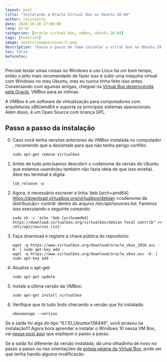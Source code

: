 ```yaml
---
layout: post
title: "Instalando a Oracle Virtual Box no Ubuntu 20.04"
author: cecivieira
date: 2020-10-28 17:00:00
lang: pt-br
categories: [oracle virtual box, vmbox, ubuntu 20.04]
tags: [tutorial]
image: assets/images/cover/2.png
description: "Passo a passo de como instalar o virtal box no Ubuntu 20.04"
toc: false
beforetoc:
---
```

Precisei testar umas coisas no Windows e uso Linux há um bom tempo, então o jeito mais recomendado de fazer isso é subir uma máquina virtual com Windows no meu Ubuntu, mas eu nunca tinha feito isso antes. Conversando com agumas amigas, cheguei na [Virtual Box desenvolvida pela Oracle](https://www.virtualbox.org/), VMBox para as intimas.

A VMBox é um software de virtualização para computadores com arquiteturas x86/amd64 e suporta os principais sistemas operacionais. Além disso, é um Open Source com licença GPL.

## Passo a passo da instalação

0. Caso você tenha versões anteriores da VMBox instalada no computador , recomendo que a desisntale para que não tenha perigo conflito:

    ```
    sudo apt-get remove virtualbox
    ```
1. Antes de tudo precisamos descobrir o codenome da versão do Ubuntu que estamos usando(eu também não fazia ideia de que isso existia). Abre teu terminal e digita:

    ```
    lsb_release -a
    ```

2. Agora, é necessário escrever a linha ‘deb [arch=amd64] https://download.virtualbox.org/virtualbox/debian <codenome da distribuição> contrib’ dentro do arquivo /etc/apt/sources.list. Faremos isso executando o seguinte comando:

    ```
    sudo sh -c 'echo "deb [arch=amd64] https://download.virtualbox.org/virtualbox/debian focal contrib" >> /etc/apt/sources.list'
    ```

3. Faça download e registre a chave pública do repositório:

    ```
    wget -q https://www.virtualbox.org/download/oracle_vbox_2016.asc -O- | sudo apt-key add -
    wget -q https://www.virtualbox.org/download/oracle_vbox.asc -O- | sudo apt-key add -
    ```

4. Atualize o apt-get:

    ```
    sudo apt-get update
    ```

5. Instale a última versão da VMBox:

    ```
    sudo apt-get install virtualbox
    ```

6. Verifique que tá tudo lindo checando a versão que foi instalada:

    ```
    vboxmanage --version
    ```

Se a saída foi algo do tipo “6.1.10_Ubuntur138449”, você arrasou na instalação!!! Agora bora aprender a instalar o Windows 10 nessa VM Box, vai [nesse post aqui](/configurando-uma-maquina-virtual-e-instalando-windows-10-na-vmbox/) que expliquei o passo a passo.

Se a saída foi diferente da versão instalada, dá uma olhadinha de novo no passo a passo ou nas orientações da [própia página da Virtual Box](https://www.virtualbox.org/wiki/Linux_Downloads), pode ser que tenha havido alguma modificação.